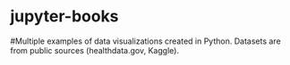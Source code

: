 # jupyter-books

#Multiple examples of data visualizations created in Python. Datasets are from public sources (healthdata.gov, Kaggle).
